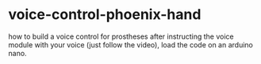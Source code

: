 # voice-control-phoenix-hand
how to build a voice control for prostheses
after instructing the voice module with your voice (just follow the video), load the code on an arduino nano.
